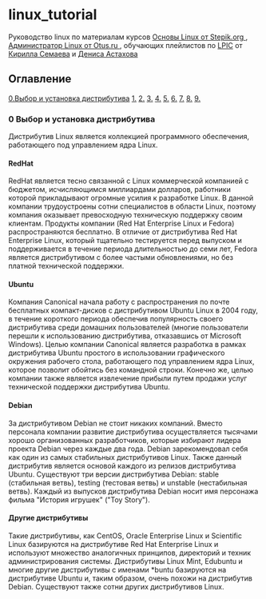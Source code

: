 # linux_tutorial
<p><a name="top"></p>
  
  
Руководство linux
по материалам курсов <a href = https://stepik.org/course/762 target="blank"> Основы Linux от Stepik.org </a> , <a href = https://otus.ru/lessons/linux target="blank"> Администратор Linux от Otus.ru <a> , обучающих плейлистов по <a href = https://www.lpi.org/our-certifications/summary-of-certifications target="blank">LPIC</a> от <a href=https://www.youtube.com/user/itsemaev  target="blank">Кирилла Семаева</a> и <a target="blank" href = https://www.youtube.com/channel/UC-sAMvDe7gTmBbub-rWljZg/featured> Дениса Астахова </a>
  <h2>Оглавление</h2>
  <a href=#0>0.Выбор и установка дистрибутива</a>
  <a href=#>1.</a>
  <a href=#>2.</a>
  <a href=#>3.</a>
  <a href=#>4.</a>
  <a href=#>5.</a>
  <a href=#>6.</a>
  <a href=#>7.</a>
  <a href=#>8.</a>
  <a href=#>9.</a>
  
<h3><a name = "0">0 Выбор и установка дистрибутива</h3>
  Дистрибутив Linux является коллекцией программного обеспечения, работающего под управлением ядра Linux.
 <h4>RedHat</h4>
RedHat является тесно связанной с Linux коммерческой компанией с бюджетом, исчисляющимся миллиардами долларов, работники которой прикладывают огромные усилия к разработке Linux. В данной компании трудоустроены сотни специалистов в области Linux, поэтому компания оказывает превосходную техническую поддержку своим клиентам. Продукты компании (Red Hat Enterprise Linux и Fedora) распространяются бесплатно. В отличие от дистрибутива Red Hat Enterprise Linux, который тщательно тестируется перед выпуском и поддерживается в течение периода длительностью до семи лет, Fedora является дистрибутивом с более частыми обновлениями, но без платной технической поддержки.

<h4>Ubuntu</h4>
Компания Canonical начала работу с распространения по почте бесплатных компакт-дисков с дистрибутивом Ubuntu Linux в 2004 году, в течение короткого периода обеспечив популярность своего дистрибутива среди домашних пользователей (многие пользователи перешли к использованию дистрибутива, отказавшись от Microsoft Windows). Целью компании Canonical является разработка в рамках дистрибутива Ubuntu простого в использовании графического окружения рабочего стола, работающего под управлением ядра Linux, которое позволит обойтись без командной строки. Конечно же, целью компании также является извлечение прибыли путем продажи услуг технической поддержки дистрибутива Ubuntu.

<h4>Debian</h4>
За дистрибутивом Debian не стоит никаких компаний. Вместо персонала компании развитие дистрибутива осуществляется тысячами хорошо организованных разработчиков, которые избирают лидера проекта Debian через каждые два года. Debian зарекомендовал себя как один из самых стабильных дистрибутивов Linux. Также данный дистрибутив является основой каждого из релизов дистрибутива Ubuntu. Существуют три версии дистрибутива Debian: stable (стабильная ветвь), testing (тестовая ветвь) и unstable (нестабильная ветвь). Каждый из выпусков дистрибутива Debian носит имя персонажа фильма "История игрушек" ("Toy Story").

<h4>Другие дистрибутивы</h4>
Такие дистрибутивы, как CentOS, Oracle Enterprise Linux и Scientific Linux базируются на дистрибутиве Red Hat Enterprise Linux и используют множество аналогичных принципов, директорий и техник администрирования системы. Дистрибутивы Linux Mint, Edubuntu и многие другие дистрибутивы с именами *buntu базируются на дистрибутиве Ubuntu и, таким образом, очень похожи на дистрибутив Debian. Существуют также сотни других дистрибутивов Linux.

